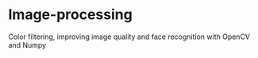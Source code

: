 # Image-processing
Color filtering, improving image quality and face recognition with OpenCV and Numpy
